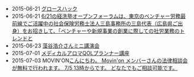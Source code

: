* 2015-06-21 [グロースハック](https://www.facebook.com/events/1634833543420819/permalink/1634833546754152/)
* 2015-06-21 [6/21の経洗塾オープンフォーラムは、東京のベンチャー労務最前線でご活躍中の社会保険労務士法人三島事務所の三島代表（広島県ご出身）をお招きして、「ベンチャーや新規事業の創業に際しての社労業務のトレンドと](http://www.facebook.com/CoworkingShakeHands/posts/943030972414964)
* 2015-06-23 [藻谷浩介さんミニ講演会](https://www.facebook.com/events/851648748249449/permalink/851648751582782/)
* 2015-07-01 [メディカルアロマQOLプランナー講座](https://www.facebook.com/movinon.hiroshima/posts/952938898060222)
* 2015-07-03 MOVIN'ON[こんにちわ。 Movin'on メンバーさんの法律相談会が無料で行われます。 7/5 13時からです。 どなたでもご相談可能です。](http://www.facebook.com/movinon.hiroshima/photos/a.741352859218828.1073741830.723399384347509/950045158349596/?type=1)
